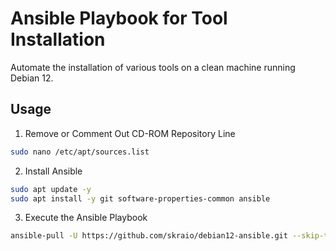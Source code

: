 # Ansible Playbook for Tool Installation
Automate the installation of various tools on a clean machine running Debian 12.

## Usage

1. Remove or Comment Out CD-ROM Repository Line
```bash
sudo nano /etc/apt/sources.list
```

2. Install Ansible 
```bash
sudo apt update -y
sudo apt install -y git software-properties-common ansible
```

3. Execute the Ansible Playbook
```bash
ansible-pull -U https://github.com/skraio/debian12-ansible.git --skip-tags latex
```
